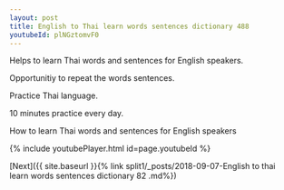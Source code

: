 ```yaml
---
layout: post
title: English to Thai learn words sentences dictionary 488 
youtubeId: plNGztomvF0
---
```

 
 
Helps to learn Thai words and sentences for English speakers.

Opportunitiy to repeat the words sentences. 

Practice Thai language. 
 
10 minutes practice every day. 
 
How to learn Thai words and sentences for English speakers 
 
{% include youtubePlayer.html id=page.youtubeId %}
 
 
[Next]({{ site.baseurl }}{% link  split1/_posts/2018-09-07-English to thai learn words sentences dictionary 82 .md%})
 
